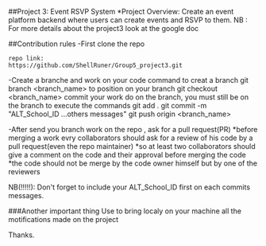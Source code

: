 ##Project 3: Event RSVP System
 *Project Overview:
	Create an event platform backend where users can create events and RSVP to them.
NB : For more details about the project3 look at the google doc

##Contribution rules
-First clone the repo

	repo link:
	https://github.com/ShellRuner/Group5_project3.git

-Create a branche and work on your code
  command to creat a branch
     git branch <branch_name>
  to position on your branch
     git checkout <branch_name>
  commit your work do on the branch, you must still be on the branch to execute the commands
     git add .
	 git commit -m "ALT_School_ID ...others messages"
	 git push origin <branch_name>

-After send you branch work on the repo , ask for a pull request(PR)
  *before merging a work evry collaborators should ask for a review of his code by a pull request(even the repo maintainer)
  *so at least two collaborators should give a comment on the code and their approval before merging the code
  *the code should not be merge by the code owner himself but by one of the reviewers

NB(!!!!!): Don't forget to include your ALT_School_ID first on each commits messages.

###Another important thing 
  Use <git pull origin main> to bring localy on your machine all the motifications made on the project

Thanks.

